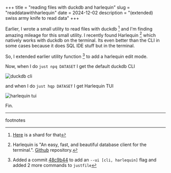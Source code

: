 +++
title = "reading files with duckdb and harlequin"
slug = "readdatawithharlequin"
date = 2024-12-02
description = "(extended) swiss army knife to read data"
+++

Earlier, I wrote a small utility to read files with duckdb [^1] and I'm finding
amazing mileage for this small utility. I recently found Harlequin [^2] which
natively works with duckdb on the terminal. Its even better than the CLI in some
cases because it does SQL IDE stuff but in the terminal.

So, I extended earlier utility function [^3] to add a harlequin edit mode.

Now, when I do `just npq DATASET` I get the default duckdb CLI

![duckdb cli](/img/duckdb-query.png)

and when I do `just hqp DATASET` I get Harlequin TUI

![harlequin tui](/img/harlequin-duckdb-query.png)

Fin.

---

footnotes

[^1]: [Here](@/2024-10-05-duckdb-query.md) is a shard for that

[^2]: Harlequin is "An easy, fast, and beautiful database client for the
terminal.". [Github](https://github.com/tconbeer/harlequin) repository.

[^3]: Added a commit [48c9b44](https://github.com/hrmnjt/x/commit/48c9b443d374efb096521d926caafd622fe073fb)
to add an `--ui [cli, harlequin]` flag and added 2 more commands to `justfile`
